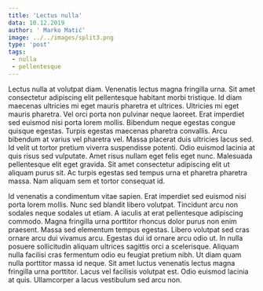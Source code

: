 ```yaml
---
title: 'Lectus nulla'
data: 10.12.2019
author: ' Marko Matić'
image: ../../images/split3.png
type: 'post'
tags:
 - nulla
 - pellentesque
---
```

Lectus nulla at volutpat diam. Venenatis lectus magna fringilla urna. Sit amet consectetur adipiscing elit pellentesque habitant morbi tristique. Id diam maecenas ultricies mi eget mauris pharetra et ultrices. Ultricies mi eget mauris pharetra. Vel orci porta non pulvinar neque laoreet. Erat imperdiet sed euismod nisi porta lorem mollis. Bibendum neque egestas congue quisque egestas. Turpis egestas maecenas pharetra convallis. Arcu bibendum at varius vel pharetra vel. Massa placerat duis ultricies lacus sed. Id velit ut tortor pretium viverra suspendisse potenti. Odio euismod lacinia at quis risus sed vulputate. Amet risus nullam eget felis eget nunc. Malesuada pellentesque elit eget gravida. Sit amet consectetur adipiscing elit ut aliquam purus sit. Ac turpis egestas sed tempus urna et pharetra pharetra massa. Nam aliquam sem et tortor consequat id.

Id venenatis a condimentum vitae sapien. Erat imperdiet sed euismod nisi porta lorem mollis. Nunc sed blandit libero volutpat. Tincidunt arcu non sodales neque sodales ut etiam. A iaculis at erat pellentesque adipiscing commodo. Magna fringilla urna porttitor rhoncus dolor purus non enim praesent. Massa sed elementum tempus egestas. Libero volutpat sed cras ornare arcu dui vivamus arcu. Egestas dui id ornare arcu odio ut. In nulla posuere sollicitudin aliquam ultrices sagittis orci a scelerisque. Aliquam nulla facilisi cras fermentum odio eu feugiat pretium nibh. Ut diam quam nulla porttitor massa id neque. Sit amet luctus venenatis lectus magna fringilla urna porttitor. Lacus vel facilisis volutpat est. Odio euismod lacinia at quis. Ullamcorper a lacus vestibulum sed arcu non.